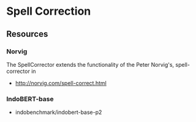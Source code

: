# Spell Correction

## Resources

### Norvig
The SpellCorrector extends the functionality of the Peter Norvig's, spell-corrector in 
* http://norvig.com/spell-correct.html

### IndoBERT-base
* indobenchmark/indobert-base-p2
